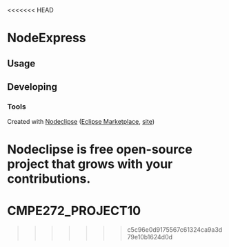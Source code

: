 <<<<<<< HEAD


# NodeExpress



## Usage



## Developing



### Tools

Created with [Nodeclipse](https://github.com/Nodeclipse/nodeclipse-1)
 ([Eclipse Marketplace](http://marketplace.eclipse.org/content/nodeclipse), [site](http://www.nodeclipse.org))   

Nodeclipse is free open-source project that grows with your contributions.
=======
# CMPE272_PROJECT10
>>>>>>> c5c96e0d9175567c61324ca9a3d79e10b1624d0d
